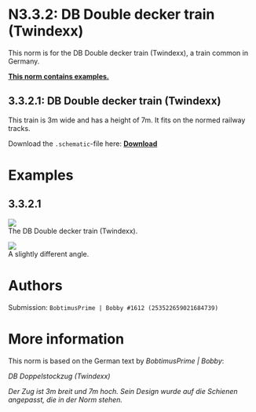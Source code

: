 # N3.3.2: DB Double decker train (Twindexx)

This norm is for the DB Double decker train (Twindexx), a train common in Germany.

**[This norm contains examples.](#examples)**

## 3.3.2.1: DB Double decker train (Twindexx)

This train is 3m wide and has a height of 7m. It fits on the normed railway tracks.

Download the `.schematic`-file here: **[Download](https://cdn.discordapp.com/attachments/702943999371116554/703296699329675486/DB_Doppelstockzug.schematic)**

# Examples

## 3.3.2.1

![](https://i.imgur.com/XnZU2d8.jpg)    
The DB Double decker train (Twindexx).

![](https://i.imgur.com/jO8WNPw.jpg)    
A slightly different angle.

# Authors

Submission: `BobtimusPrime | Bobby
#1612 (253522659021684739)`

# More information

This norm is based on the German text by _BobtimusPrime | Bobby_:

_DB Doppelstockzug (Twindexx)_

_Der Zug ist 3m breit und 7m hoch. Sein Design wurde auf die Schienen angepasst, die in der Norm stehen._